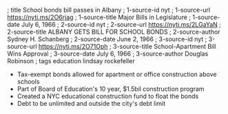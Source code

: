 ; title School bonds bill passes in Albany
; 1-source-id nyt
; 1-source-url https://nyti.ms/2O6rjag
; 1-source-title Major Bills in Legislature
; 1-source-date July 6, 1966
; 2-source-id nyt
; 2-source-url https://nyti.ms/2LGaYaN
; 2-source-title ALBANY GETS BILL FOR SCHOOL BONDS
; 2-source-author Sydney H. Schanberg
; 2-source-date June 2, 1966
; 3-source-id nyt
; 3-source-url https://nyti.ms/2O71Oph
; 3-source-title School-Apartment Bill Wins Approval
; 3-source-date July 6, 1966
; 3-source-author Douglas Robinson
; tags education lindsay rockefeller

- Tax-exempt bonds allowed for apartment or office construction above schools
- Part of Board of Education's 10 year, $1.5bil construction program
- Created a NYC educational construction fund to float the bonds
- Debt to be unlimited and outside the city's debt limit
